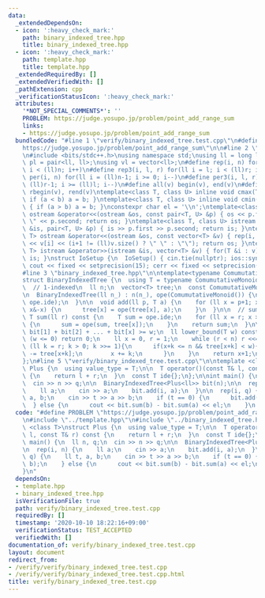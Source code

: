 ```yaml
---
data:
  _extendedDependsOn:
  - icon: ':heavy_check_mark:'
    path: binary_indexed_tree.hpp
    title: binary_indexed_tree.hpp
  - icon: ':heavy_check_mark:'
    path: template.hpp
    title: template.hpp
  _extendedRequiredBy: []
  _extendedVerifiedWith: []
  _pathExtension: cpp
  _verificationStatusIcon: ':heavy_check_mark:'
  attributes:
    '*NOT_SPECIAL_COMMENTS*': ''
    PROBLEM: https://judge.yosupo.jp/problem/point_add_range_sum
    links:
    - https://judge.yosupo.jp/problem/point_add_range_sum
  bundledCode: "#line 1 \"verify/binary_indexed_tree.test.cpp\"\n#define PROBLEM \"\
    https://judge.yosupo.jp/problem/point_add_range_sum\"\n\n#line 2 \"template.hpp\"\
    \n#include <bits/stdc++.h>\nusing namespace std;\nusing ll = long long;\nusing\
    \ pl = pair<ll, ll>;\nusing vl = vector<ll>;\n#define rep(i, n) for(ll i = 0;\
    \ i < (ll)n; i++)\n#define rep3(i, l, r) for(ll i = l; i < (ll)r; i++)\n#define\
    \ per(i, n) for(ll i = (ll)n-1; i >= 0; i--)\n#define per3(i, l, r) for(ll i =\
    \ (ll)r-1; i >= (ll)l; i--)\n#define all(v) begin(v), end(v)\n#define rall(v)\
    \ rbegin(v), rend(v)\ntemplate<class T, class U> inline void cmax(T &a, U b) {\
    \ if (a < b) a = b; }\ntemplate<class T, class U> inline void cmin(T &a, U b)\
    \ { if (a > b) a = b; }\nconstexpr char el = '\\n';\ntemplate<class T, class U>\
    \ ostream &operator<<(ostream &os, const pair<T, U> &p) { os << p.first << \"\
    \ \" << p.second; return os; }\ntemplate<class T, class U> istream &operator>>(istream\
    \ &is, pair<T, U> &p) { is >> p.first >> p.second; return is; }\ntemplate<class\
    \ T> ostream &operator<<(ostream &os, const vector<T> &v) { rep(i, v.size()) os\
    \ << v[i] << (i+1 != (ll)v.size() ? \" \" : \"\"); return os; }\ntemplate<class\
    \ T> istream &operator>>(istream &is, vector<T> &v) { for(T &i : v) is >> i; return\
    \ is; }\nstruct IoSetup {\n  IoSetup() { cin.tie(nullptr); ios::sync_with_stdio(false);\
    \ cout << fixed << setprecision(15); cerr << fixed << setprecision(15); }\n} io_setup;\n\
    #line 3 \"binary_indexed_tree.hpp\"\n\ntemplate<typename ComumutativeMonoid>\n\
    struct BinaryIndexedTree {\n  using T = typename ComumutativeMonoid::value_type;\n\
    \  // 1-indexed\n  ll n;\n  vector<T> tree;\n  const ComumutativeMonoid ope;\n\
    \n  BinaryIndexedTree(ll n_) : n(n_), ope(ComumutativeMonoid()) {\n    tree.assign(n+1,\
    \ ope.ide);\n  }\n\n  void add(ll p, T a) {\n    for (ll x = p+1; x <= n; x +=\
    \ x&-x) {\n      tree[x] = ope(tree[x], a);\n    }\n  }\n\n  // sum [0, r)\n \
    \ T sum(ll r) const {\n    T sum = ope.ide;\n    for (ll x = r; x > 0; x -= x&-x)\
    \ {\n      sum = ope(sum, tree[x]);\n    }\n    return sum;\n  }\n\n  /*\n  //\
    \ bit[1] + bit[2] + ... + bit[x] >= w;\n  ll lower_bound(T w) const {\n    if\
    \ (w <= 0) return 0;\n    ll x = 0, r = 1;\n    while (r < n) r <<= 1;\n    for\
    \ (ll k = r; k > 0; k >>= 1){\n      if(x+k <= n && tree[x+k] < w){\n        w\
    \ -= tree[x+k];\n        x += k;\n      }\n    }\n    return x+1;\n  }\n  */\n\
    };\n#line 5 \"verify/binary_indexed_tree.test.cpp\"\n\ntemplate <class T>\nstruct\
    \ Plus {\n  using value_type = T;\n\n  T operator()(const T& l, const T& r) const\
    \ {\n    return l + r;\n  }\n  const T ide{};\n};\n\nint main() {\n  ll n, q;\n\
    \  cin >> n >> q;\n\n  BinaryIndexedTree<Plus<ll>> bit(n);\n\n  rep(i, n) {\n\
    \    ll a;\n    cin >> a;\n    bit.add(i, a);\n  }\n\n  rep(i, q) {\n    ll t,\
    \ a, b;\n    cin >> t >> a >> b;\n    if (t == 0) {\n      bit.add(a, b);\n  \
    \  } else {\n      cout << bit.sum(b) - bit.sum(a) << el;\n    }\n  }\n}\n"
  code: "#define PROBLEM \"https://judge.yosupo.jp/problem/point_add_range_sum\"\n\
    \n#include \"../template.hpp\"\n#include \"../binary_indexed_tree.hpp\"\n\ntemplate\
    \ <class T>\nstruct Plus {\n  using value_type = T;\n\n  T operator()(const T&\
    \ l, const T& r) const {\n    return l + r;\n  }\n  const T ide{};\n};\n\nint\
    \ main() {\n  ll n, q;\n  cin >> n >> q;\n\n  BinaryIndexedTree<Plus<ll>> bit(n);\n\
    \n  rep(i, n) {\n    ll a;\n    cin >> a;\n    bit.add(i, a);\n  }\n\n  rep(i,\
    \ q) {\n    ll t, a, b;\n    cin >> t >> a >> b;\n    if (t == 0) {\n      bit.add(a,\
    \ b);\n    } else {\n      cout << bit.sum(b) - bit.sum(a) << el;\n    }\n  }\n\
    }\n"
  dependsOn:
  - template.hpp
  - binary_indexed_tree.hpp
  isVerificationFile: true
  path: verify/binary_indexed_tree.test.cpp
  requiredBy: []
  timestamp: '2020-10-10 18:22:16+09:00'
  verificationStatus: TEST_ACCEPTED
  verifiedWith: []
documentation_of: verify/binary_indexed_tree.test.cpp
layout: document
redirect_from:
- /verify/verify/binary_indexed_tree.test.cpp
- /verify/verify/binary_indexed_tree.test.cpp.html
title: verify/binary_indexed_tree.test.cpp
---
```

